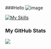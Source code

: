 ###Hello 
![image](https://github.com/annamowinska/annamowinska/assets/107001736/39969c45-f0a0-432d-8627-3546dc23beb0)

[![My Skills](https://skillicons.dev/icons?i=js,html,css,sass,react,nodejs,styledcomponents,svg)](https://skillicons.dev)

### My GitHub Stats

<a href="http://www.github.com/annamowinska"><img src="https://github-readme-streak-stats.herokuapp.com/?user=annamowinska&theme=radical" /></a>
